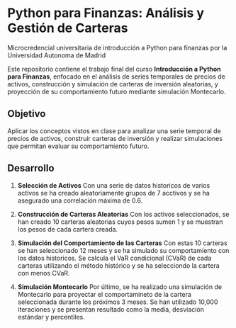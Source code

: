 # Python para Finanzas: Análisis y Gestión de Carteras
Microcredencial universitaria de introducción a Python para finanzas por la Universidad Autonoma de Madrid


Este repositorio contiene el trabajo final del curso **Introducción a Python para Finanzas**, enfocado en el análisis de series temporales de precios de activos, construcción y simulación de carteras de inversión aleatorias, y proyección de su comportamiento futuro mediante simulación Montecarlo.

## Objetivo

Aplicar los conceptos vistos en clase para analizar una serie temporal de precios de activos, construir carteras de inversión y realizar simulaciones que permitan evaluar su comportamiento futuro.

## Desarrollo

1. **Selección de Activos**
Con una serie de datos historicos de varios activos se ha creado aleatoriamente grupos de 7 acctivos y se ha asegurado una correlación máxima de 0.6.

2. **Construcción de Carteras Aleatorias**
Con los activos seleccionados, se han creado 10 carteras aleatorias cuyos pesos sumen 1 y se muestran los pesos de cada cartera creada.

3. **Simulación del Comportamiento de las Carteras**
Con estas 10 carteras se han seleccionado 12 meses y se ha simulado su comportamiento con los datos historicos.
Se calcula el VaR condicional (CVaR) de cada carteras utilizando el método histórico y se ha selecciondo la cartera con menos CVaR.

4. **Simulación Montecarlo**
Por último, se ha realizado una simulación de Montecarlo para proyectar el comportamineto de la cartera seleccionada durante los próximos 3 meses.
Se han utilizado 10,000 iteraciones y se presentan resultado como la media, desviación estándar y percentiles. 
